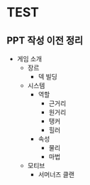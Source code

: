 # TEST

## PPT 작성 이전 정리

- 게임 소개
  - 장르
    - 덱 빌딩
  - 시스템
    - 역할
      - 근거리
      - 원거리
      - 탱커
      - 힐러
    - 속성
      - 물리
      - 마법
  - 모티브
      - 서머너즈 클랜